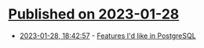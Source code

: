 # [Published on 2023-01-28](index.md)

* [2023-01-28, 18:42:57](https://lobste.rs/s/s8vphc/features_i_d_like_postgresql) - [Features I'd like in PostgreSQL](https://gilslotd.com/blog/features_id_postgresql)
